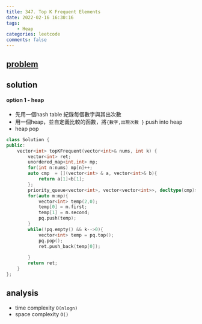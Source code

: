 ```yaml
---
title: 347. Top K Frequent Elements
date: 2022-02-16 16:30:16
tags:  
    - Heap
categories: leetcode
comments: false
---
```


## [problem](https://leetcode.com/problems/top-k-frequent-elements/)



## solution

#### option 1 - heap
- 先用一個hash table 紀錄每個數字與其出次數
- 用一個heap，並自定義比較的函數，將`{數字,出現次數 }` push into heap
- heap pop


```c++
class Solution {
public:
    vector<int> topKFrequent(vector<int>& nums, int k) {
        vector<int> ret;
        unordered_map<int,int> mp;
        for(int n:nums) mp[n]++;
        auto cmp  = [](vector<int> & a, vector<int>& b){
            return a[1]<b[1];
        };
        priority_queue<vector<int>, vector<vector<int>>, decltype(cmp)> pq(cmp);
        for(auto m:mp){
            vector<int> temp(2,0);
            temp[0] = m.first;
            temp[1] = m.second;
            pq.push(temp);
        }
        while(!pq.empty() && k-->0){
            vector<int> temp = pq.top();
            pq.pop();
            ret.push_back(temp[0]);
            
        }
        return ret;
    }
};
```
## analysis
- time complexity `O(nlogn)`
- space complexity `O()`